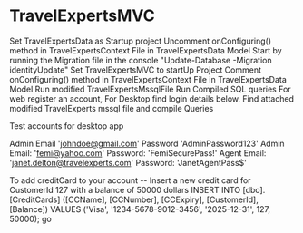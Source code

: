 # TravelExpertsMVC
Set TravelExpertsData as Startup project
Uncomment onConfiguring() method in TravelExpertsContext File in TravelExpertsData Model
Start by running the Migration file in the console "Update-Database -Migration identityUpdate"
Set TravelExpertsMVC to startUp Project
Comment onConfiguring() method in TravelExpertsContext File in TravelExpertsData Model
Run modified TravelExpertsMssqlFile
Run Compiled SQL queries
For web register an account,
For Desktop find login details below.
Find attached modified TravelExperts  mssql file and compile Queries

Test accounts for desktop app


Admin Email 'johndoe@gmail.com' Password 'AdminPassword123'
Admin Email: 'femi@yahoo.com' Password: 'FemiSecurePass!'
Agent Email: 'janet.delton@travelexperts.com' Password: 'JanetAgentPass$'

To add creditCard to your account
-- Insert a new credit card for CustomerId 127 with a balance of 50000 dollars
INSERT INTO [dbo].[CreditCards] ([CCName], [CCNumber], [CCExpiry], [CustomerId], [Balance])
VALUES ('Visa', '1234-5678-9012-3456', '2025-12-31', 127, 50000);
go
